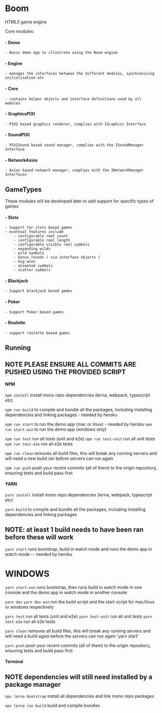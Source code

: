 # Boom
HTML5 game engine

Core modules:
#### - Demo
    - Basic demo app to illustrate using the Boom engine
#### - Engine
    - manages the interfaces between the different modules, synchronising initialisation etc

#### - Core
    - contains helper objects and interface definitions used by all modules
#### - GraphicsPIXI
    - PIXI based graphics renderer, complies with IGraphics Interface
#### - SoundPIXI
    - PIXISound based sound manager, complies with the ISoundManager Interface
#### - NetworkAxios
    - Axios based network manager, complies with the INetworkManager Interfaces

## GameTypes
These modules will be developed later to add support for specific types of games
#### - Slots
    - Support for slots based games
    - eventual features include
        - configurable reel count
        - configurable reel length
        - configurable visible reel symbols
        - expanding wilds
        - wild symbols
        - bonus rounds ( via interface objects )
        - big wins
        - animated symbols
        - scatter symbols

#### - Blackjack
    - Support blackjack based games

#### - Poker
    - Support Poker based games

#### - Roulette
    - support roulette based games

## Running
## NOTE PLEASE ENSURE ALL COMMITS ARE PUSHED USING THE PROVIDED SCRIPT
#### NPM
`npm install` install mono repo dependencies (lerna, webpack, typescript etc)

`npm run build` to compile and bundle all the packages, including installing dependencies and linking packages - needed by heroku

`npm run start` to run the demo app (mac or linux) - needed by heroku
`npm run start-win` to run the demo app (windows only)

`npm run test` run all tests (unit and e2e)
`npm run test-unit` run all unit tests
`npm run test-e2e` run all e2e tests

`npm run clean` removes all build files, this will break any running servers and will need a new build ran before servers can run again

`npm run push` push your recent commits (all of them) to the origin repository, ensuring tests and build pass first

#### YARN
`yarn install` install mono repo dependencies (lerna, webpack, typescript etc)

`yarn build` to compile and bundle all the packages, including installing dependencies and linking packages

## NOTE: at least 1 build needs to have been ran before these will work
`yarn start` runs bootstrap, build in watch mode and runs the demo app in watch mode -- needed by heroku
# WINDOWS
`yarn start-win` runs bootstrap, then runs build in watch mode in one console and the demo app in watch mode in another console

`yarn dev` `yarn dev-win` run the build script and the start script for mac/linus or windows respectively

`yarn test` run all tests (unit and e2e)
`yarn test-unit` run all unit tests
`yarn test-e2e` run all e2e tests

`yarn clean` removes all build files, this will break any running servers and will need a build again before the servers can run again 'yarn start'

`yarn push` push your recent commits (all of them) to the origin repository, ensuring tests and build pass first

#### Terminal
## NOTE dependencies will still need installed by a package manager
`npx lerna bootstrap` install all dependencies and link mono repo packages

`npx lerna run build` build and compile bundles